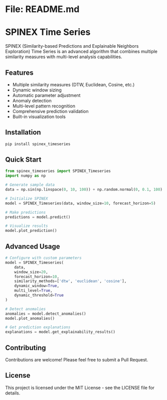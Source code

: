 # File: README.md
# SPINEX Time Series

SPINEX (Similarity-based Predictions and Explainable Neighbors Exploration) Time Series is an advanced algorithm that combines multiple similarity measures with multi-level analysis capabilities.

## Features

- Multiple similarity measures (DTW, Euclidean, Cosine, etc.)
- Dynamic window sizing
- Automatic parameter adjustment
- Anomaly detection
- Multi-level pattern recognition
- Comprehensive prediction validation
- Built-in visualization tools

## Installation

```bash
pip install spinex_timeseries
```

## Quick Start

```python
from spinex_timeseries import SPINEX_Timeseries
import numpy as np

# Generate sample data
data = np.sin(np.linspace(0, 10, 100)) + np.random.normal(0, 0.1, 100)

# Initialize SPINEX
model = SPINEX_Timeseries(data, window_size=10, forecast_horizon=5)

# Make predictions
predictions = model.predict()

# Visualize results
model.plot_prediction()
```

## Advanced Usage

```python
# Configure with custom parameters
model = SPINEX_Timeseries(
    data,
    window_size=20,
    forecast_horizon=10,
    similarity_methods=['dtw', 'euclidean', 'cosine'],
    dynamic_window=True,
    multi_level=True,
    dynamic_threshold=True
)

# Detect anomalies
anomalies = model.detect_anomalies()
model.plot_anomalies()

# Get prediction explanations
explanations = model.get_explainability_results()
```

## Contributing

Contributions are welcome! Please feel free to submit a Pull Request.

## License

This project is licensed under the MIT License - see the LICENSE file for details.

